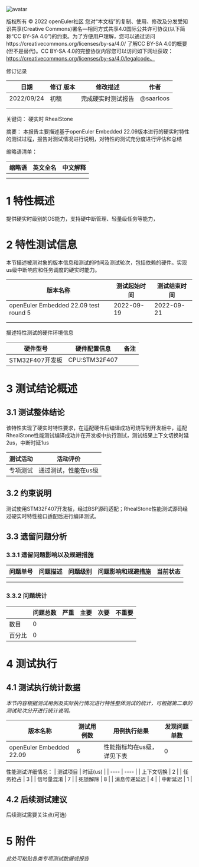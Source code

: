 ![avatar](../images/openEuler.png)


版权所有 © 2022  openEuler社区
 您对“本文档”的复制、使用、修改及分发受知识共享(Creative Commons)署名—相同方式共享4.0国际公共许可协议(以下简称“CC BY-SA 4.0”)的约束。为了方便用户理解，您可以通过访问https://creativecommons.org/licenses/by-sa/4.0/ 了解CC BY-SA 4.0的概要 (但不是替代)。CC BY-SA 4.0的完整协议内容您可以访问如下网址获取：https://creativecommons.org/licenses/by-sa/4.0/legalcode。

修订记录

| 日期 | 修订   版本 | 修改描述 | 作者 |
| ---- | ----------- | -------- | ---- |
|   2022/09/24   |   初稿 | 完成硬实时测试报告 | @saarloos |
|      |             |          |      |
|      |             |          |      |

 关键词： 
硬实时 RhealStone
 

摘要：
 本报告主要描述基于openEuler Embedded  22.09版本进行的硬实时特性的测试过程，报告对测试情况进行说明，对特性的测试充分度进行评估和总结
 

缩略语清单：

| 缩略语 | 英文全名 | 中文解释 |
| ------ | -------- | -------- |
|        |          |          |
|        |          |          |

# 1     特性概述

提供硬实时级别的OS能力，支持硬中断管理、轻量级任务等能力，

# 2     特性测试信息

本节描述被测对象的版本信息和测试的时间及测试轮次，包括依赖的硬件。实现us级中断响应和任务调度的硬实时能力。

| 版本名称 | 测试起始时间 | 测试结束时间 |
| -------- | ------------ | ------------ |
| openEuler Embedded 22.09 test round 5 | 2022-09-19  |  2022-09-21  |
|          |              |              |
|          |              |              |

描述特性测试的硬件环境信息

| 硬件型号 | 硬件配置信息 | 备注 |
| -------- | ------------ | ---- |
 STM32F407开发板 | CPU:STM32F407| |

# 3     测试结论概述

## 3.1   测试整体结论

该特性实现了硬实时特性要求，在适配硬件后编译成功可烧写到开发板中，适配RhealStone性能测试编译成功并在开发板中执行测试，测试结果上下文切换时延2us，中断时延1us

| 测试活动 | 活动评价 |
| -------- | -------- |
| 专项测试 | 通过测试，性能在us级 |

## 3.2   约束说明

测试使用STM32F407开发板，经过BSP源码适配；RhealStone性能测试源码经过硬实时特性接口适配后进行编译测试。

## 3.3   遗留问题分析

### 3.3.1 遗留问题影响以及规避措施

| 问题单号 | 问题描述 | 问题级别 | 问题影响和规避措施 | 当前状态 |
| -------- | -------- | -------- | ------------------ | -------- |
|          |          |          |                    |          |
|          |          |          |                    |          |

### 3.3.2 问题统计

|        | 问题总数 | 严重 | 主要 | 次要 | 不重要 |
| ------ | -------- | ---- | ---- | ---- | ------ |
| 数目   |  0        |      |      |      |        |
| 百分比 |    0      |      |      |      |        |

# 4     测试执行

## 4.1   测试执行统计数据

*本节内容根据测试用例及实际执行情况进行特性整体测试的统计，可根据第二章的测试轮次分开进行统计说明。*

| 版本名称 | 测试用例数 | 用例执行结果 | 发现问题单数 |
| -------- | ---------- | ------------ | ------------ |
|    openEuler Embedded 22.09      |            6 |       性能指标均在us级，详见下表       |        0      |

性能测试详细情况：
| 测试项目 | 时延(us) |
| ---- | ---- |
| 上下文切换 | 2 |
| 任务抢占 | 3 |
| 信号量混淆 | 7 |
| 死锁解除 | 8 |
| 消息传递延迟 | 4 |
| 中断延迟 | 1 |

## 4.2   后续测试建议

后续测试需要关注点(可选)

# 5     附件

*此处可粘贴各类专项测试数据或报告*

 



 

 
